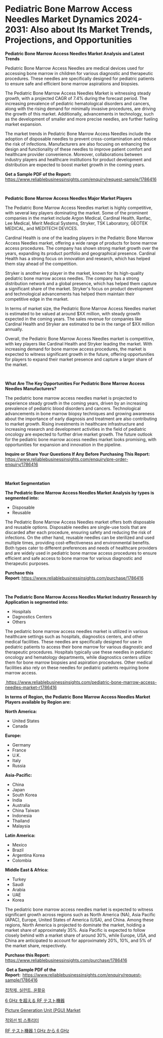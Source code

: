 <p><h1>Pediatric Bone Marrow Access Needles Market Dynamics 2024-2031: Also about Its Market Trends, Projections, and Opportunities</h1></p><p><strong>Pediatric Bone Marrow Access Needles Market Analysis and Latest Trends</strong></p>
<p><p>Pediatric Bone Marrow Access Needles are medical devices used for accessing bone marrow in children for various diagnostic and therapeutic procedures. These needles are specifically designed for pediatric patients to ensure safe and efficient bone marrow aspirations and biopsies.</p><p>The Pediatric Bone Marrow Access Needles Market is witnessing steady growth, with a projected CAGR of 7.4% during the forecast period. The increasing prevalence of pediatric hematological disorders and cancers, along with the rising demand for minimally invasive procedures, are driving the growth of this market. Additionally, advancements in technology, such as the development of smaller and more precise needles, are further fueling market expansion.</p><p>The market trends in Pediatric Bone Marrow Access Needles include the adoption of disposable needles to prevent cross-contamination and reduce the risk of infections. Manufacturers are also focusing on enhancing the design and functionality of these needles to improve patient comfort and healthcare provider convenience. Moreover, collaborations between industry players and healthcare institutions for product development and distribution are expected to boost market growth in the coming years.</p></p>
<p><strong>Get a Sample PDF of the Report:&nbsp;</strong> <a href="https://www.reliablebusinessinsights.com/enquiry/request-sample/1786416">https://www.reliablebusinessinsights.com/enquiry/request-sample/1786416</a></p>
<p>&nbsp;</p>
<p><strong>Pediatric Bone Marrow Access Needles Major Market Players</strong></p>
<p><p>The Pediatric Bone Marrow Access Needles market is highly competitive, with several key players dominating the market. Some of the prominent companies in the market include Argon Medical, Cardinal Health, Ranfac, Lee Medical, Merit Medical Systems, Stryker, TSK Laboratory, GEOTEK MEDICAL, and MEDITECH DEVICES.</p><p>Cardinal Health is one of the leading players in the Pediatric Bone Marrow Access Needles market, offering a wide range of products for bone marrow access procedures. The company has shown strong market growth over the years, expanding its product portfolio and geographical presence. Cardinal Health has a strong focus on innovation and research, which has helped them stay ahead of the competition. </p><p>Stryker is another key player in the market, known for its high-quality pediatric bone marrow access needles. The company has a strong distribution network and a global presence, which has helped them capture a significant share of the market. Stryker's focus on product development and technological advancements has helped them maintain their competitive edge in the market.</p><p>In terms of market size, the Pediatric Bone Marrow Access Needles market is estimated to be valued at around $XX million, with steady growth expected in the coming years. The sales revenue for companies like Cardinal Health and Stryker are estimated to be in the range of $XX million annually.</p><p>Overall, the Pediatric Bone Marrow Access Needles market is competitive, with key players like Cardinal Health and Stryker leading the market. With increasing demand for bone marrow access procedures, the market is expected to witness significant growth in the future, offering opportunities for players to expand their market presence and capture a larger share of the market.</p></p>
<p>&nbsp;</p>
<p><strong>What Are The Key Opportunities For Pediatric Bone Marrow Access Needles Manufacturers?</strong></p>
<p><p>The pediatric bone marrow access needles market is projected to experience steady growth in the coming years, driven by an increasing prevalence of pediatric blood disorders and cancers. Technological advancements in bone marrow biopsy techniques and growing awareness about the importance of early diagnosis and treatment are also contributing to market growth. Rising investments in healthcare infrastructure and increasing research and development activities in the field of pediatric oncology are expected to further drive market growth. The future outlook for the pediatric bone marrow access needles market looks promising, with opportunities for expansion and innovation in the pipeline.</p></p>
<p><strong>Inquire or Share Your Questions If Any Before Purchasing This Report:</strong> <a href="https://www.reliablebusinessinsights.com/enquiry/pre-order-enquiry/1786416">https://www.reliablebusinessinsights.com/enquiry/pre-order-enquiry/1786416</a></p>
<p>&nbsp;</p>
<p><strong>Market Segmentation</strong></p>
<p><strong>The Pediatric Bone Marrow Access Needles Market Analysis by types is segmented into:</strong></p>
<p><ul><li>Disposable</li><li>Reusable</li></ul></p>
<p><p>The Pediatric Bone Marrow Access Needles market offers both disposable and reusable options. Disposable needles are single-use tools that are discarded after each procedure, ensuring safety and reducing the risk of infections. On the other hand, reusable needles can be sterilized and used multiple times, providing cost-effectiveness and environmental benefits. Both types cater to different preferences and needs of healthcare providers and are widely used in pediatric bone marrow access procedures to ensure efficient and safe access to bone marrow for various diagnostic and therapeutic purposes.</p></p>
<p><strong>Purchase this Report:&nbsp;</strong><a href="https://www.reliablebusinessinsights.com/purchase/1786416">https://www.reliablebusinessinsights.com/purchase/1786416</a></p>
<p>&nbsp;</p>
<p><strong>The Pediatric Bone Marrow Access Needles Market Industry Research by Application is segmented into:</strong></p>
<p><ul><li>Hospitals</li><li>Dagnostics Centers</li><li>Others</li></ul></p>
<p><p>The pediatric bone marrow access needles market is utilized in various healthcare settings such as hospitals, diagnostics centers, and other medical facilities. These needles are specifically designed for use in pediatric patients to access their bone marrow for various diagnostic and therapeutic procedures. Hospitals typically use these needles in pediatric oncology and hematology departments, while diagnostics centers utilize them for bone marrow biopsies and aspiration procedures. Other medical facilities also rely on these needles for pediatric patients requiring bone marrow access.</p></p>
<p><a href="https://www.reliablebusinessinsights.com/pediatric-bone-marrow-access-needles-market-r1786416">&nbsp;https://www.reliablebusinessinsights.com/pediatric-bone-marrow-access-needles-market-r1786416</a></p>
<p><strong>In terms of Region, the Pediatric Bone Marrow Access Needles Market Players available by Region are:</strong></p>
<p>
    <p> <strong> North America: </strong>
        <ul>
            <li>United States</li>
            <li>Canada</li>
        </ul>
        </p> 
    <p> <strong> Europe: </strong>
        <ul>
            <li>Germany</li>
            <li>France</li>
            <li>U.K.</li>
            <li>Italy</li>
            <li>Russia</li>
        </ul>
        </p> 
    <p> <strong> Asia-Pacific: </strong>
        <ul>
            <li>China</li>
            <li>Japan</li>
            <li>South Korea</li>
            <li>India</li>
            <li>Australia</li>
            <li>China Taiwan</li>
            <li>Indonesia</li>
            <li>Thailand</li>
            <li>Malaysia</li>
        </ul>
        </p> 
    <p> <strong> Latin America: </strong>
        <ul>
            <li>Mexico</li>
            <li>Brazil</li>
            <li>Argentina Korea</li>
            <li>Colombia</li>
        </ul>
        </p> 
    <p> <strong> Middle East & Africa: </strong>
        <ul>
            <li>Turkey</li>
            <li>Saudi</li>
            <li>Arabia</li>
            <li>UAE</li>
            <li>Korea</li>
        </ul>
    </p>
    </p>
<p><p>The pediatric bone marrow access needles market is expected to witness significant growth across regions such as North America (NA), Asia Pacific (APAC), Europe, United States of America (USA), and China. Among these regions, North America is projected to dominate the market, holding a market share of approximately 35%. Asia Pacific is expected to follow closely behind with a market share of around 30%, while Europe, USA, and China are anticipated to account for approximately 20%, 10%, and 5% of the market share, respectively.</p></p>
<p><strong>Purchase this Report: </strong><a href="https://www.reliablebusinessinsights.com/purchase/1786416">https://www.reliablebusinessinsights.com/purchase/1786416</a></p>
<p>&nbsp;<strong>Get a Sample PDF of the Report:&nbsp;&nbsp;</strong><a href="https://www.reliablebusinessinsights.com/enquiry/request-sample/1786416">https://www.reliablebusinessinsights.com/enquiry/request-sample/1786416</a></p>
<p><strong></strong></p>
<p><p><a href="https://medium.com/@jordybecker/%EC%A0%91%EC%B0%A9%EC%A0%9C-%EB%AC%BC%EB%82%A0%EA%B2%83-%EC%9C%A4%ED%99%9C%EC%A0%9C-%EC%8B%9C%EC%9E%A5-%EB%8F%99%ED%96%A5-%EC%8B%9C%EC%9E%A5-%EB%8F%99%ED%96%A5-%EC%84%B1%EC%9E%A5-2024%EB%85%84%EB%B6%80%ED%84%B0-2031%EB%85%84%EA%B9%8C%EC%A7%80-%EC%98%88%EC%B8%A1-b55830183321">접착제, 실런트, 윤활유</a></p><p><a href="https://github.com/LuzHills1972/Market-Research-Report-List-1/blob/main/2376121105442.md">6 GHz を超える RF テスト機器</a></p><p><a href="https://issuu.com/reportprime-2/docs/picture-generation-unit-pgu-market-size-2030.pptx">Picture Generation Unit (PGU) Market</a></p><p><a href="https://medium.com/@moulafa/%EC%A0%81%EC%99%B8%EC%84%A0-%EB%B6%84%ED%95%A0%EA%B2%BD%EC%9E%A5%EC%B9%98-%EC%8B%9C%EC%9E%A5-%EC%A0%84%EB%A7%9D-%EC%82%B0%EC%97%85-%EA%B0%9C%EC%9A%94-%EB%B0%8F-%EC%98%88%EC%B8%A1-2024%EB%85%84%EB%B6%80%ED%84%B0-2031%EB%85%84%EA%B9%8C%EC%A7%80-799c3851310f">적외선 빔 스플리터</a></p><p><a href="https://github.com/FrancoWeber2023/Market-Research-Report-List-1/blob/main/8724737105441.md">RF テスト機器 1 GHz から 6 GHz</a></p></p>
